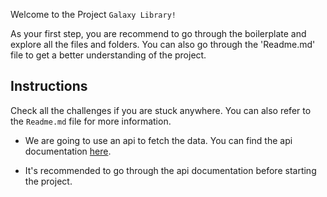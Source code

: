 Welcome to the Project `Galaxy Library!`

As your first step, you are recommend to go through the boilerplate and explore all the files and folders. You can also go through the 'Readme.md' file to get a better understanding of the project.

## Instructions
Check all the challenges if you are stuck anywhere. You can also refer to the `Readme.md` file for more information.

- We are going to use an api to fetch the data. You can find the api documentation [here](https://swapi.dev/documentation).

- It's recommended to go through the api documentation before starting the project.



